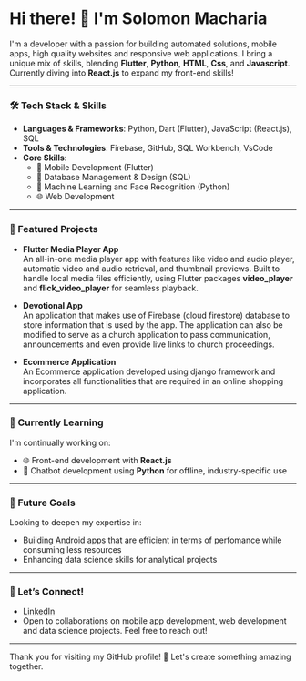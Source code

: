 # Hi there! 👋 I'm Solomon Macharia

I'm a developer with a passion for building automated solutions, mobile apps, high quality websites and responsive web applications. I bring a unique mix of skills, blending **Flutter**, **Python**, **HTML**, **Css**, and **Javascript**. Currently diving into **React.js** to expand my front-end skills!

---

### 🛠️ Tech Stack & Skills

- **Languages & Frameworks**: Python, Dart (Flutter), JavaScript (React.js), SQL
- **Tools & Technologies**: Firebase, GitHub, SQL Workbench, VsCode
- **Core Skills**:
  - 📱 Mobile Development (Flutter)
  - 🎨 Database Management & Design (SQL)
  - 🤖 Machine Learning and Face Recognition (Python)
  - 🌐 Web Development 

---

### 📌 Featured Projects

- **Flutter Media Player App**  
  An all-in-one media player app with features like video and audio player, automatic video and audio retrieval, and thumbnail previews. Built to handle local media files efficiently, using Flutter packages **video_player** and **flick_video_player** for seamless playback.

- **Devotional App**  
  An application that makes use of Firebase (cloud firestore) database to store information that is used by the app. The application can also be modified to serve as a church application to pass communication, announcements and even provide live links to church proceedings.

- **Ecommerce Application**  
  An Ecommerce application developed using django framework and incorporates all functionalities that are required in an online shopping application.

---

### 🚀 Currently Learning

I'm continually working on:
- 🌐 Front-end development with **React.js**
- 🤖 Chatbot development using **Python** for offline, industry-specific use

---

### 🌟 Future Goals

Looking to deepen my expertise in:
- Building Android apps that are efficient in terms of perfomance while consuming less resources
- Enhancing data science skills for analytical projects

---

### 🤝 Let’s Connect!

- [LinkedIn](https://www.linkedin.com/in/solomon-macharia-9a7481270/)  
- Open to collaborations on mobile app development, web development and data science projects. Feel free to reach out!

---

Thank you for visiting my GitHub profile! 🙌 Let's create something amazing together.


<!---
solomon-developer-tech/solomon-developer-tech is a ✨ special ✨ repository because its `README.md` (this file) appears on your GitHub profile.
You can click the Preview link to take a look at your changes.
--->
